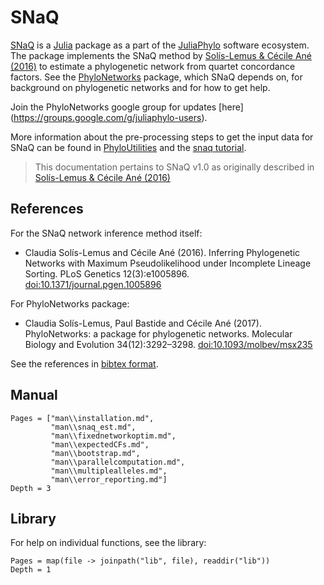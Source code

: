 # SNaQ

[SNaQ](https://github.com/JuliaPhylo/SNaQ.jl) is a [Julia](http://julialang.org)
package as a part of the [JuliaPhylo](https://juliaphylo.github.io/JuliaPhyloWebsite/) software ecosystem.
 The package implements the SNaQ method by
[Solís-Lemus & Cécile Ané (2016)](https://doi.org/10.1371/journal.pgen.1005896)
to estimate a phylogenetic network from quartet concordance factors.
See the [PhyloNetworks](https://github.com/JuliaPhylo/PhyloNetworks.jl)
package, which SNaQ depends on, for background on phylogenetic networks
and for how to get help. 

Join the PhyloNetworks google group for updates
[here]
(https://groups.google.com/g/juliaphylo-users).

More information about the pre-processing steps to get the input data for SNaQ can be found in [PhyloUtilities](https://juliaphylo.github.io/PhyloUtilities/) and the [snaq tutorial](https://solislemuslab.github.io/snaq-tutorial/).


> This documentation pertains to SNaQ v1.0 as originally described in [Solís-Lemus & Cécile Ané (2016)](https://doi.org/10.1371/journal.pgen.1005896)

## References

For the SNaQ network inference method itself:
- Claudia Solís-Lemus and Cécile Ané (2016).
  Inferring Phylogenetic Networks with Maximum Pseudolikelihood under Incomplete Lineage Sorting.
  PLoS Genetics 12(3):e1005896. [doi:10.1371/journal.pgen.1005896](https://doi.org/10.1371/journal.pgen.1005896)

For PhyloNetworks package:
- Claudia Solís-Lemus, Paul Bastide and Cécile Ané (2017). 
  PhyloNetworks: a package for phylogenetic networks. Molecular Biology and Evolution 34(12):3292–3298. [doi:10.1093/molbev/msx235](https://academic.oup.com/mbe/article/34/12/3292/4103410)


See the references in
[bibtex format](https://github.com/juliaphylo/SNaQ.jl/blob/master/CITATION.bib).

## Manual

```@contents
Pages = ["man\\installation.md",
         "man\\snaq_est.md",
         "man\\fixednetworkoptim.md",
         "man\\expectedCFs.md",
         "man\\bootstrap.md",
         "man\\parallelcomputation.md",
         "man\\multiplealleles.md",
         "man\\error_reporting.md"]
Depth = 3
```

## Library

For help on individual functions, see the library:

```@contents
Pages = map(file -> joinpath("lib", file), readdir("lib"))
Depth = 1
```

